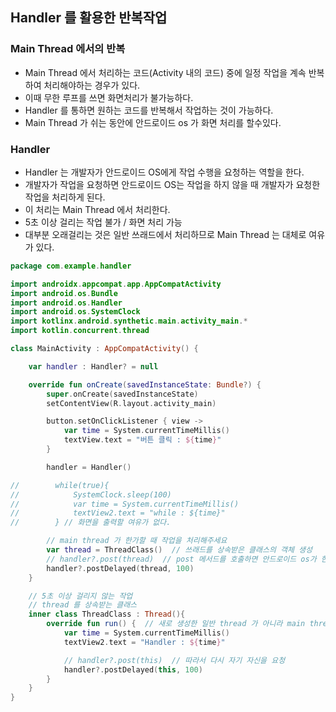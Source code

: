 ## Handler 를 활용한 반복작업

### Main Thread 에서의 반복

- Main Thread 에서 처리하는 코드(Activity 내의 코드) 중에 일정 작업을 계속 반복하여 처리해야하는 경우가 있다.
- 이때 무한 루프를 쓰면 화면처리가 불가능하다.
- Handler 를 통하면 원하는 코드를 반복해서 작업하는 것이 가능하다.
- Main Thread 가 쉬는 동안에 안드로이드 os 가 화면 처리를 할수있다.

### Handler

- Handler 는 개발자가 안드로이드 OS에게 작업 수행을 요청하는 역할을 한다.
- 개발자가 작업을 요청하면 안드로이드 OS는 작업을 하지 않을 때 개발자가 요청한 작업을 처리하게 된다.
- 이 처리는 Main Thread 에서 처리한다.
- 5초 이상 걸리는 작업 불가 / 화면 처리 가능
- 대부분 오래걸리는 것은 일반 쓰래드에서 처리하므로 Main Thread 는 대체로 여유가 있다.



```kotlin
package com.example.handler

import androidx.appcompat.app.AppCompatActivity
import android.os.Bundle
import android.os.Handler
import android.os.SystemClock
import kotlinx.android.synthetic.main.activity_main.*
import kotlin.concurrent.thread

class MainActivity : AppCompatActivity() {

    var handler : Handler? = null

    override fun onCreate(savedInstanceState: Bundle?) {
        super.onCreate(savedInstanceState)
        setContentView(R.layout.activity_main)

        button.setOnClickListener { view ->
            var time = System.currentTimeMillis()
            textView.text = "버튼 클릭 : ${time}"
        }

        handler = Handler()

//        while(true){
//            SystemClock.sleep(100)
//            var time = System.currentTimeMillis()
//            textView2.text = "while : ${time}"
//        } // 화면을 출력할 여유가 없다.

        // main thread 가 한가할 때 작업을 처리해주세요
        var thread = ThreadClass()  // 쓰래드를 상속받은 클래스의 객체 생성
        // handler?.post(thread)  // post 메서드를 호출하면 안드로이드 os가 한가할 때 이 메서드를 바로 처리
        handler?.postDelayed(thread, 100)
    }

    // 5초 이상 걸리지 않는 작업
    // thread 를 상속받는 클래스
    inner class ThreadClass : Thread(){
        override fun run() {  // 새로 생성한 일반 thread 가 아니라 main thread 가 관리 중이기 때문에 무한루프 x
            var time = System.currentTimeMillis()
            textView2.text = "Handler : ${time}"

            // handler?.post(this)  // 따라서 다시 자기 자신을 요청
            handler?.postDelayed(this, 100)
        }
    }
}
```

